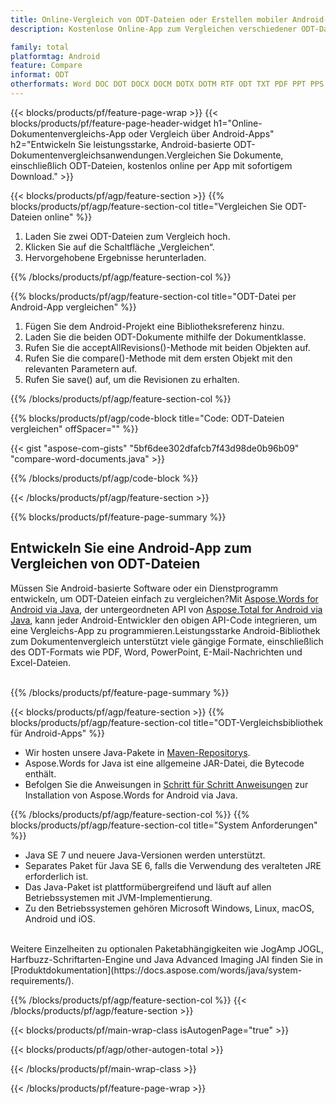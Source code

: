 ```yaml
---
title: Online-Vergleich von ODT-Dateien oder Erstellen mobiler Android-Apps zum Vergleichen von ODT-Dateien
description: Kostenlose Online-App zum Vergleichen verschiedener ODT-Dateien.Android-Vergleichsbibliothekscode für ODT-Dokumente.

family: total
platformtag: Android
feature: Compare
informat: ODT
otherformats: Word DOC DOT DOCX DOCM DOTX DOTM RTF ODT TXT PDF PPT PPS PPTX POTX PPSX PPTM PPSM POTM ODP PowerPoint
---
```

{{< blocks/products/pf/feature-page-wrap >}}
{{< blocks/products/pf/feature-page-header-widget h1="Online-Dokumentenvergleichs-App oder Vergleich über Android-Apps" h2="Entwickeln Sie leistungsstarke, Android-basierte ODT-Dokumentenvergleichsanwendungen.Vergleichen Sie Dokumente, einschließlich ODT-Dateien, kostenlos online per App mit sofortigem Download." >}}

{{< blocks/products/pf/agp/feature-section >}}
{{% blocks/products/pf/agp/feature-section-col title="Vergleichen Sie ODT-Dateien online" %}}

1. Laden Sie zwei ODT-Dateien zum Vergleich hoch.
1. Klicken Sie auf die Schaltfläche „Vergleichen“.
1. Hervorgehobene Ergebnisse herunterladen.

{{% /blocks/products/pf/agp/feature-section-col %}}

{{% blocks/products/pf/agp/feature-section-col title="ODT-Datei per Android-App vergleichen" %}}

1. Fügen Sie dem Android-Projekt eine Bibliotheksreferenz hinzu.
1. Laden Sie die beiden ODT-Dokumente mithilfe der Dokumentklasse.
1. Rufen Sie die acceptAllRevisions()-Methode mit beiden Objekten auf.
1. Rufen Sie die compare()-Methode mit dem ersten Objekt mit den relevanten Parametern auf.
1. Rufen Sie save() auf, um die Revisionen zu erhalten.

{{% /blocks/products/pf/agp/feature-section-col %}}

{{% blocks/products/pf/agp/code-block title="Code: ODT-Dateien vergleichen" offSpacer="" %}}

{{< gist "aspose-com-gists" "5bf6dee302dfafcb7f43d98de0b96b09" "compare-word-documents.java" >}}

{{% /blocks/products/pf/agp/code-block %}}

{{< /blocks/products/pf/agp/feature-section >}}

{{% blocks/products/pf/feature-page-summary %}}


<h2>Entwickeln Sie eine Android-App zum Vergleichen von ODT-Dateien</h2>

Müssen Sie Android-basierte Software oder ein Dienstprogramm entwickeln, um ODT-Dateien einfach zu vergleichen?Mit [Aspose.Words for Android via Java](https://products.aspose.com/words/de/android-java/), der untergeordneten API von [Aspose.Total for Android via Java](https://products.aspose.com/total/de/android-java/), kann jeder Android-Entwickler den obigen API-Code integrieren, um eine Vergleichs-App zu programmieren.Leistungsstarke Android-Bibliothek zum Dokumentenvergleich unterstützt viele gängige Formate, einschließlich des ODT-Formats wie PDF, Word, PowerPoint, E-Mail-Nachrichten und Excel-Dateien.<br /><br />

{{% /blocks/products/pf/feature-page-summary %}}

{{< blocks/products/pf/agp/feature-section >}}
{{% blocks/products/pf/agp/feature-section-col title="ODT-Vergleichsbibliothek für Android-Apps" %}}

- Wir hosten unsere Java-Pakete in [Maven-Repositorys](https://releases.aspose.com/java/repo/com/aspose/aspose-words/). 
- Aspose.Words for Java ist eine allgemeine JAR-Datei, die Bytecode enthält.
- Befolgen Sie die Anweisungen in [Schritt für Schritt Anweisungen](https://docs.aspose.com/words/java/install-aspose-words-for-android-via-java/) zur Installation von Aspose.Words for Android via Java.

{{% /blocks/products/pf/agp/feature-section-col %}}
{{% blocks/products/pf/agp/feature-section-col title="System Anforderungen" %}}

- Java SE 7 und neuere Java-Versionen werden unterstützt.
- Separates Paket für Java SE 6, falls die Verwendung des veralteten JRE erforderlich ist.
- Das Java-Paket ist plattformübergreifend und läuft auf allen Betriebssystemen mit JVM-Implementierung.
- Zu den Betriebssystemen gehören Microsoft Windows, Linux, macOS, Android und iOS.

<br />
Weitere Einzelheiten zu optionalen Paketabhängigkeiten wie JogAmp JOGL, Harfbuzz-Schriftarten-Engine und Java Advanced Imaging JAI finden Sie in [Produktdokumentation](https://docs.aspose.com/words/java/system-requirements/).

{{% /blocks/products/pf/agp/feature-section-col %}}
{{< /blocks/products/pf/agp/feature-section >}}

{{< blocks/products/pf/main-wrap-class isAutogenPage="true" >}}

{{< blocks/products/pf/agp/other-autogen-total >}}

{{< /blocks/products/pf/main-wrap-class >}}

{{< /blocks/products/pf/feature-page-wrap >}}